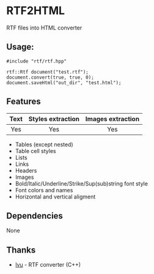 # RTF2HTML

RTF files into HTML сonverter

## Usage:
```
#include "rtf/rtf.hpp"

rtf::Rtf document("test.rtf");
document.convert(true, true, 0);
document.saveHtml("out_dir", "test.html");
```

## Features
| Text | Styles extraction | Images extraction |
| :---:|       :---:       |       :---:       |
| Yes  | Yes               | Yes               |

-	Tables (except nested)
- Table cell styles
-	Lists
-	Links
-	Headers
-	Images
-	Bold/Italic/Underline/Strike/Sup(sub)string font style
-	Font colors and names
-	Horizontal and vertical aligment

## Dependencies
None

## Thanks
- [lvu](https://github.com/lvu/rtf2html) - RTF converter (C++)
